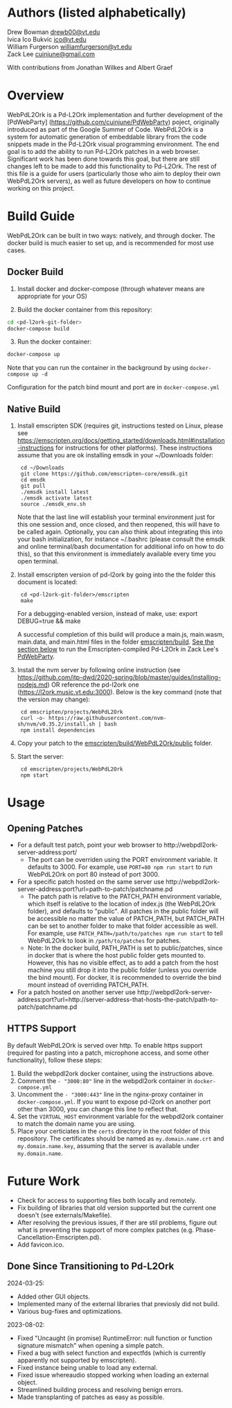 # Authors (listed alphabetically)
Drew Bowman <drewb00@vt.edu>  
Ivica Ico Bukvic <ico@vt.edu>  
William Furgerson <williamfurgerson@vt.edu>  
Zack Lee <cuinjune@gmail.com>  

With contributions from Jonathan Wilkes and Albert Graef

# Overview
WebPdL2Ork is a Pd-L2Ork implementation and further development of the [PdWebParty] (https://github.com/cuinjune/PdWebParty) poject, originally introduced as part of the Google Summer of Code. WebPdL2Ork is a system for automatic generation of embeddable library from the code snippets made in the Pd-L2Ork visual programming environment. The end goal is to add the ability to run Pd-L2Ork patches in a web browser. Significant work has been done towards this goal, but there are still changes left to be made to add this functionality to Pd-L2Ork. The rest of this file is a guide for users (particularly those who aim to deploy their own WebPdL2Ork servers), as well as future developers on how to continue working on this project.

# Build Guide

WebPdL2Ork can be built in two ways: natively, and through docker. The docker build is much easier to set up, and is recommended for most use cases.

## Docker Build

1. Install docker and docker-compose (through whatever means are appropriate for your OS)

2. Build the docker container from this repository:

```bash
cd <pd-l2ork-git-folder>
docker-compose build
```

3. Run the docker container:

```bash
docker-compose up
```

Note that you can run the container in the background by using `docker-compose up -d`

Configuration for the patch bind mount and port are in `docker-compose.yml`


## Native Build

1. Install emscripten SDK (requires git, instructions tested on Linux, please see https://emscripten.org/docs/getting_started/downloads.html#installation-instructions for instructions for other platforms). These instructions assume that you are ok installing emsdk in your ~/Downloads folder:

		cd ~/Downloads
		git clone https://github.com/emscripten-core/emsdk.git
		cd emsdk
		git pull
		./emsdk install latest
		./emsdk activate latest
		source ./emsdk_env.sh

	Note that the last line will establish your terminal environment just for this one session and, once closed, and then reopened, this will have to be called again. Optionally, you can also think about integrating this into your bash initialization, for instance ~/.bashrc (please consult the emsdk and online terminal/bash documentation for additional info on how to do this), so that this environment is immediately available every time you open terminal.

2. Install emscripten version of pd-l2ork by going into the the folder this document is located:

		cd <pd-l2ork-git-folder>/emscripten
		make

	For a debugging-enabled version, instead of make, use:
		export DEBUG=true && make

	A successful completion of this build will produce a main.js, main.wasm, main.data, and main.html files in the folder [emscripten/build](./build). [See the section below](#How-To-Run-In-PdWebParty) to run the Emscripten-compiled Pd-L2Ork in Zack Lee's [PdWebParty](https://github.com/cuinjune/PdWebParty).

3. Install the nvm server by following online instruction (see https://github.com/itp-dwd/2020-spring/blob/master/guides/installing-nodejs.md) OR reference the pd-l2ork one (https://l2ork.music.vt.edu:3000). Below is the key command (note that the version may change):

		cd emscripten/projects/WebPdL2Ork
		curl -o- https://raw.githubusercontent.com/nvm-sh/nvm/v0.35.2/install.sh | bash
		npm install dependencies

4. Copy your patch to the [emscripten/build/WebPdL2Ork/public](./build/WebPdL2Ork/public) folder.

5. Start the server:

		cd emscripten/projects/WebPdL2Ork
		npm start

# Usage

## Opening Patches

- For a default test patch, point your web browser to http://webpdl2ork-server-address:port/
	- The port can be overriden using the PORT environment variable. It defaults to 3000. For example, use `PORT=80 npm run start` to run WebPdL2Ork on port 80 instead of port 3000.
- For a specific patch hosted on the same server use http://webpdl2ork-server-address:port?url=path-to-patch/patchname.pd 
	- The patch path is relative to the PATCH_PATH environment variable, which itself is relative to the location of index.js (the WebPdL2Ork folder), and defaults to "public". All patches in the public folder will be accessible no matter the value of PATCH_PATH, but PATCH_PATH can be set to another folder to make that folder accessible as well. For example, use `PATCH_PATH=/path/to/patches npm run start` to tell WebPdL2Ork to look in `/path/to/patches` for patches.
	- Note: In the docker build, PATH_PATH is set to public/patches, since in docker that is where the host public folder gets mounted to. However, this has no visible effect, as to add a patch from the host machine you still drop it into the public folder (unless you override the bind mount). For docker, it is recommended to override the bind mount instead of overriding PATCH_PATH.
- For a patch hosted on another server use http://webpdl2ork-server-address:port?url=http://server-address-that-hosts-the-patch/path-to-patch/patchname.pd 

## HTTPS Support

By default WebPdL2Ork is served over http. To enable https support (required for pasting into a patch, microphone access, and some other functionality), follow these steps:

1. Build the webpdl2ork docker container, using the instructions above.
2. Comment the `- "3000:80"` line in the webpdl2ork container in `docker-compose.yml`
3. Uncomment the `- "3000:443"` line in the nginx-proxy container in `docker-compose.yml`. If you want to expose pd-l2ork on another port other than 3000, you can change this line to reflect that.
4. Set the `VIRTUAL_HOST` environment variable for the webpdl2ork container to match the domain name you are using.
5. Place your certiciates in the `certs` directory in the root folder of this repository. The certificates should be named as `my.domain.name.crt` and `my.domain.name.key`, assuming that the server is available under `my.domain.name`.

# Future Work

- Check for access to supporting files both locally and remotely.
- Fix building of libraries that old version supported but the current one doesn't (see externals/Makefile).
- After resolving the previous issues, if ther are stil problems, figure out what is preventing the support of more complex patches (e.g. Phase-Cancellation-Emscripten.pd).
- Add favicon.ico.

## Done Since Transitioning to Pd-L2Ork
2024-03-25:
- Added other GUI objects.
- Implemented many of the external libraries that previosly did not build.
- Various bug-fixes and optimizations.

2023-08-02:
- Fixed "Uncaught (in promise) RuntimeError: null function or function signature mismatch" when opening a simple patch.
- Fixed a bug with select function and expectfds (which is currently apparently not supported by emscripten).
- Fixed instance being unable to load any external.
- Fixed issue whereaudio stopped working when loading an external object.
- Streamlined building process and resolving benign errors.
- Made transplanting of patches as easy as possible.